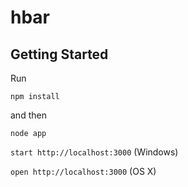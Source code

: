 hbar
====

Getting Started
---------------

Run

    npm install

and then

    node app

`start http://localhost:3000` (Windows)

`open http://localhost:3000` (OS X)
